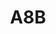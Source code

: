 ---
layout: prologo
menu: false
title: A8B
title-tei: PRÓLOGO
letter: A
number: 2
description: Prólogo A
permalink: /A2/
prev: A8A
next: B1
---